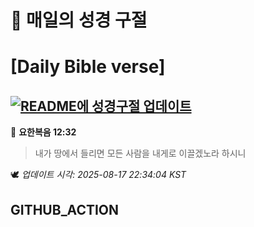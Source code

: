 # 🙏 매일의 성경 구절
# [Daily Bible verse]
## [![README에 성경구절 업데이트](https://github.com/DONGSUKA/first_test/actions/workflows/update-readme-bible.yml/badge.svg)](https://github.com/DONGSUKA/first_test/actions/workflows/update-readme-bible.yml)
<!-- START_BIBLE_VERSE -->
📖 **요한복음 12:32**
> 내가 땅에서 들리면 모든 사람을 내게로 이끌겠노라 하시니

🕊️ _업데이트 시각: 2025-08-17 22:34:04 KST_
  <!-- END_BIBLE_VERSE -->
## GITHUB_ACTION
